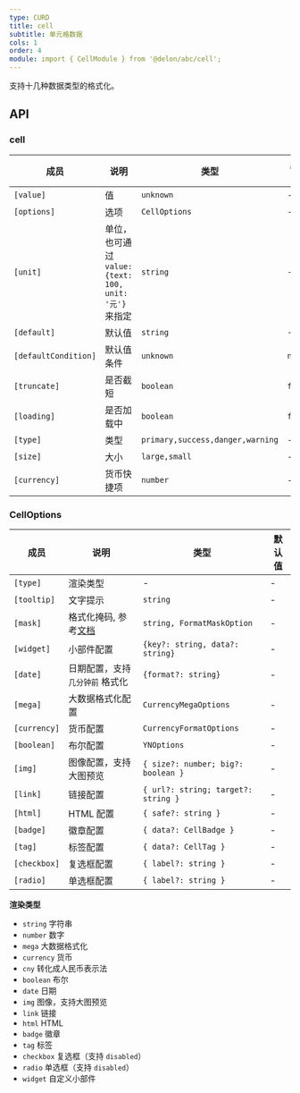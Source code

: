 ```yaml
---
type: CURD
title: cell
subtitle: 单元格数据
cols: 1
order: 4
module: import { CellModule } from '@delon/abc/cell';
---
```


支持十几种数据类型的格式化。

## API

### cell

| 成员 | 说明 | 类型 | 默认值 |
|----|----|----|-----|
| `[value]` | 值 | `unknown` | - |
| `[options]` | 选项 | `CellOptions` | - |
| `[unit]` | 单位，也可通过 `value: {text: 100, unit: '元'}` 来指定 | `string` | `-` |
| `[default]` | 默认值 | `string` | `-` |
| `[defaultCondition]` | 默认值条件 | `unknown` | `null` |
| `[truncate]` | 是否截短 | `boolean` | `false` |
| `[loading]` | 是否加载中 | `boolean` | `false` |
| `[type]` | 类型 | `primary,success,danger,warning` | - |
| `[size]` | 大小 | `large,small` | - |
| `[currency]` | 货币快捷项 | `number` | - |

### CellOptions

| 成员 | 说明 | 类型 | 默认值 |
|----|----|----|-----|
| `[type]` | 渲染类型 | - | - |
| `[tooltip]` | 文字提示 | `string` | - |
| `[mask]` | 格式化掩码, 参考[文档](https://ng-alain.com/util/format/zh#formatMask) | `string, FormatMaskOption` | - |
| `[widget]` | 小部件配置 | `{key?: string, data?: string}` | - |
| `[date]` | 日期配置，支持 `几分钟前` 格式化 | `{format?: string}` | - |
| `[mega]` | 大数据格式化配置 | `CurrencyMegaOptions` | - |
| `[currency]` | 货币配置 | `CurrencyFormatOptions` | - |
| `[boolean]` | 布尔配置 | `YNOptions` | - |
| `[img]` | 图像配置，支持大图预览 | `{ size?: number; big?: boolean }` | - |
| `[link]` | 链接配置 | `{ url?: string; target?: string }` | - |
| `[html]` | HTML 配置 | `{ safe?: string }` | - |
| `[badge]` | 徽章配置 | `{ data?: CellBadge }` | - |
| `[tag]` | 标签配置 | `{ data?: CellTag }` | - |
| `[checkbox]` | 复选框配置 | `{ label?: string }` | - |
| `[radio]` | 单选框配置 | `{ label?: string }` | - |

**渲染类型**

- `string` 字符串
- `number` 数字
- `mega` 大数据格式化
- `currency` 货币
- `cny` 转化成人民币表示法
- `boolean` 布尔
- `date` 日期
- `img` 图像，支持大图预览
- `link` 链接
- `html` HTML
- `badge` 徽章
- `tag` 标签
- `checkbox` 复选框（支持 `disabled`）
- `radio` 单选框（支持 `disabled`）
- `widget` 自定义小部件
